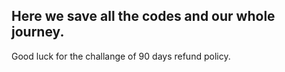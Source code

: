 ## Here we save all the codes and our whole journey.

Good luck for the challange of 90 days refund policy.